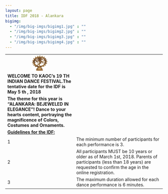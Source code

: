 ```yaml
---
layout: page
title: IDF 2018 - Alankara
bigimg:
  - "/img/big-imgs/bigimg1.jpg" : ""
  - "/img/big-imgs/bigimg2.jpg" : ""
  - "/img/big-imgs/bigimg3.jpg" : ""
  - "/img/big-imgs/bigimg4.jpg" : ""
---
```


<table align="center"> <tr><td align="center">
<img src="/img/idf2018/nataraja.jpg" width="50" height="50" \>
  </td></tr>
 <tr><td> 
<strong> WELCOME TO KAOC’s 19 TH INDIAN DANCE FESTIVAL.The tentative date for the IDF is May 5 th , 2018 </strong>
</td></tr>
 <tr><td>
   <strong> The theme for this year is “ALANKARA: BEJEWELED IN ELEGANCE”! Dance to your 
     <br/>
     hearts content, portraying the magnificence of Colors, Costumes and Ornaments. </strong>
  </tr></td>
  <tr><td> <strong> <u> Guidelines for the IDF: </u> </strong> </td></tr>
  <tr>
  <td>1</td><td>The minimum number of participants for each performance is 3.</td>
  </tr>
  <tr>
  <td>2</td><td>All participants MUST be 10 years or older as of March 1st, 2018. Parents of participants (less than 18 years) are requested to confirm the age in the online registration.</td>
  </tr>
  <tr> <td>3</td><td>The maximum duration allowed for each dance performance is 6 minutes. </td> </tr>
  
</table>
